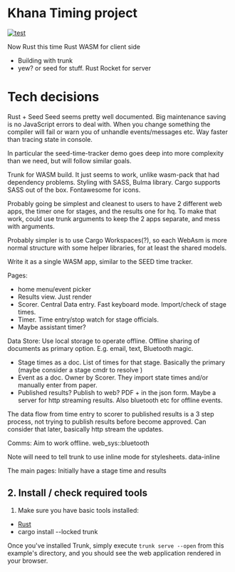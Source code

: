 # Khana Timing project

[![test](https://github.com/boormat/khanatime/actions/workflows/test.yml/badge.svg)](https://github.com/boormat/khanatime/actions/workflows/test.yml)

Now Rust this time
Rust WASM for client side
  - Building with trunk
  - yew? or seed for stuff.
Rust Rocket for server

# Tech decisions

Rust + Seed
Seed seems pretty well documented.  Big maintenance saving is no JavaScript
errors to deal with.  When you change something the compiler will fail or warn
you of unhandle events/messages etc.  Way faster than tracing state in console.

In particular the seed-time-tracker demo goes deep into more complexity than we
need, but will follow similar goals.

Trunk for WASM build.  It just seems to work, unlike wasm-pack that had
dependency problems. Styling with SASS, Bulma library. Cargo supports SASS out
of the box. Fontawesome for icons.

Probably going be simplest and cleanest to users to have 2 different web apps,
the timer one for stages, and the results one for hq.
To make that work, could use trunk arguments to keep the 2 apps separate,
and mess with arguments.

Probably simpler is to use Cargo Workspaces(?), so each WebAsm is more normal
structure with some helper libraries, for at least the shared models.

Write it as a single WASM app, similar to the SEED time tracker.

Pages:
- home menu/event picker
- Results view.  Just render
- Scorer.  Central Data entry.  Fast keyboard mode.  Import/check of stage times.
- Timer. Time entry/stop watch for stage officials.
- Maybe assistant timer?

Data Store:
Use local storage to operate offline.  Offline sharing of documents as primary
option.  E.g. email, text, Bluetooth magic.
 - Stage times as a doc.  List of times for that stage.  Basically the primary
    (maybe consider a stage cmdr to resolve )
 - Event as a doc.  Owner by Scorer.  They import state times and/or manually
    enter from paper.
 - Published results?  Publish to web? PDF + in the json form.  Maybe a server
    for http streaming results. Also bluetooth etc for offline events.

The data flow from time entry to scorer to published results is a 3 step
process, not trying to publish results before become approved. Can consider
that later, basically http stream the updates.

Comms:  Aim to work offline.  web_sys::bluetooth

Note will need to tell trunk to use inline mode for stylesheets. data-inline

The main pages:  Initially have a stage time and results 


## 2. Install / check required tools

1. Make sure you have basic tools installed:

  - [Rust](https://www.rust-lang.org)
  - cargo install --locked trunk

Once you've installed Trunk, simply execute `trunk serve --open` from this 
example's directory, and you should see the web application rendered in your
browser.



